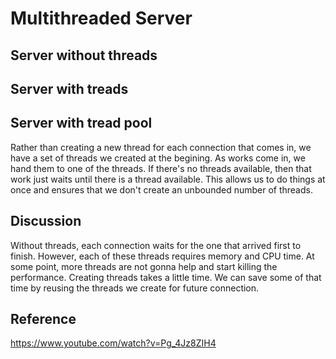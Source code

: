 # Multithreaded Server

## Server without threads

## Server with treads

## Server with tread pool
Rather than creating a new thread for each connection that comes in, we have a set of threads we created at the begining. As works come in, we hand them to one of the threads. If there's no threads available, then that work just waits until there is a thread available. This allows us to do things at once and ensures that we don't create an unbounded number of threads.

## Discussion

Without threads, each connection waits for the one that arrived first to finish.
However, each of these threads requires memory and CPU time. At some point, more threads are not gonna help and start killing the performance.
Creating threads takes a little time. We can save some of that time by reusing the threads we create for future connection.


## Reference

https://www.youtube.com/watch?v=Pg_4Jz8ZIH4

